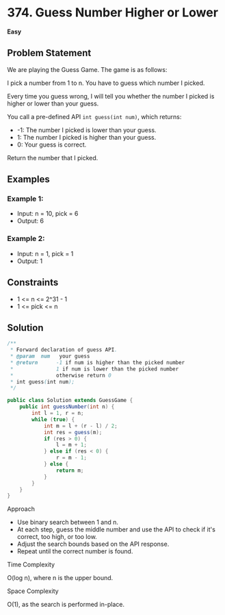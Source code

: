 # 374. Guess Number Higher or Lower
**Easy**

## Problem Statement
We are playing the Guess Game. The game is as follows:

I pick a number from 1 to n. You have to guess which number I picked.

Every time you guess wrong, I will tell you whether the number I picked is higher or lower than your guess.

You call a pre-defined API `int guess(int num)`, which returns:
- -1: The number I picked is lower than your guess.
- 1: The number I picked is higher than your guess.
- 0: Your guess is correct.

Return the number that I picked.

## Examples
### Example 1:
- Input: n = 10, pick = 6
- Output: 6

### Example 2:
- Input: n = 1, pick = 1
- Output: 1

## Constraints
- 1 <= n <= 2^31 - 1
- 1 <= pick <= n

## Solution
```java
/** 
 * Forward declaration of guess API.
 * @param  num   your guess
 * @return      -1 if num is higher than the picked number
 *              1 if num is lower than the picked number
 *              otherwise return 0
 * int guess(int num);
 */

public class Solution extends GuessGame {
	public int guessNumber(int n) {
		int l = 1, r = n;
		while (true) {
			int m = l + (r - l) / 2;
			int res = guess(m);
			if (res > 0) {
				l = m + 1;
			} else if (res < 0) {
				r = m - 1;
			} else {
				return m;
			}
		}
	}
}
```

Approach

- Use binary search between 1 and n.
- At each step, guess the middle number and use the API to check if it's correct, too high, or too low.
- Adjust the search bounds based on the API response.
- Repeat until the correct number is found.

Time Complexity

O(log n), where n is the upper bound.

Space Complexity

O(1), as the search is performed in-place.
